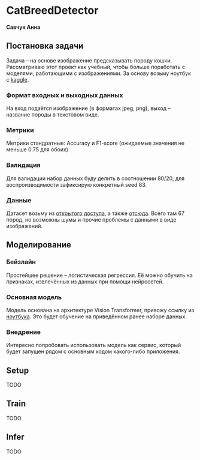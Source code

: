 # CatBreedDetector

**Савчук Анна**

## Постановка задачи

Задача – на основе изображение предсказывать породу кошки. Рассматриваю этот
проект как учебный, чтобы больше поработать с моделями, работающими с
изображениями. За основу возьму ноутбук с
[kaggle](https://www.kaggle.com/code/dima806/cat-breed-image-detection-vit/notebook).

### Формат входных и выходных данных

На вход подаётся изображение (в форматах jpeg, png), выход – название породы в текстовом
виде.

### Метрики

Метрики стандратные: Accuracy и F1-score (ожидаемые значения не меньше 0.75 для
обоих)

### Валидация

Для валидации набор данных буду делить в соотношении 80/20, для
воспроизводимости зафиксирую конкретный seed 83.

### Данные

Датасет возьму из
[открытого доступа](https://www.kaggle.com/datasets/ma7555/cat-breeds-dataset), а также [отсюда](https://www.kaggle.com/datasets/doctrinek/catbreedsrefined-7k). Всего там 67 пород, но возможны шумы и прочие проблемы с данными в виде изображений.

## Моделирование

### Бейзлайн

Простейшее решение – логистическая регрессия. Её можно обучить на признаках,
извлечённых из данных при помощи нейросетей.

### Основная модель

Модель основана на архитектуре Vision Transformer, привожу ссылку из
[ноутбука](https://huggingface.co/google/vit-base-patch16-224-in21k). Это будет
обучение на приведённом ранее наборе данных.

### Внедрение

Интересно попробовать использовать модель как сервис, который будет запущен
рядом с основным кодом какого-либо приложения.

## Setup

TODO

## Train

TODO

## Infer

TODO
